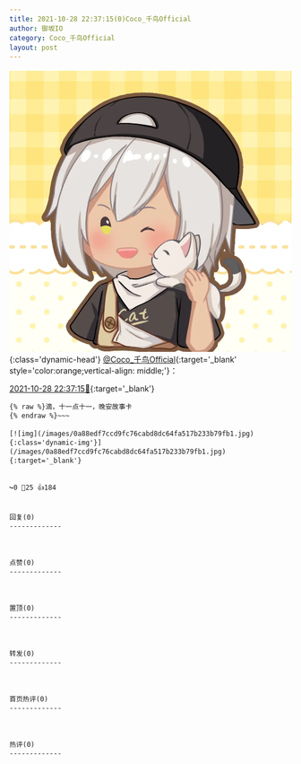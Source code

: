 ```yaml
---
title: 2021-10-28 22:37:15(0)Coco_千鸟Official
author: 御坂IO
category: Coco_千鸟Official
layout: post
---
```


![img](/images/85e485bc0dbd0cde4d15f24d7cffe9704618ad10.jpg){:class='dynamic-head'}
[@Coco_千鸟Official](https://space.bilibili.com/1891728206/dynamic){:target='_blank' style='color:orange;vertical-align: middle;'}：

[2021-10-28 22:37:15🔗](https://t.bilibili.com/586664336181651667){:target='_blank'}

~~~
{% raw %}滴，十一点十一，晚安故事卡
{% endraw %}~~~

[![img](/images/0a88edf7ccd9fc76cabd8dc64fa517b233b79fb1.jpg){:class='dynamic-img'}](/images/0a88edf7ccd9fc76cabd8dc64fa517b233b79fb1.jpg){:target='_blank'}


↪️0 💬25 👍184


回复(0)
-------------



点赞(0)
-------------



置顶(0)
-------------



转发(0)
-------------



首页热评(0)
-------------



热评(0)
-------------



